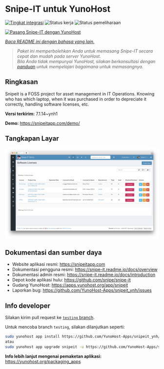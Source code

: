 <!--
N.B.: README ini dibuat secara otomatis oleh <https://github.com/YunoHost/apps/tree/master/tools/readme_generator>
Ini TIDAK boleh diedit dengan tangan.
-->

# Snipe-IT untuk YunoHost

[![Tingkat integrasi](https://dash.yunohost.org/integration/snipeit.svg)](https://ci-apps.yunohost.org/ci/apps/snipeit/) ![Status kerja](https://ci-apps.yunohost.org/ci/badges/snipeit.status.svg) ![Status pemeliharaan](https://ci-apps.yunohost.org/ci/badges/snipeit.maintain.svg)

[![Pasang Snipe-IT dengan YunoHost](https://install-app.yunohost.org/install-with-yunohost.svg)](https://install-app.yunohost.org/?app=snipeit)

*[Baca README ini dengan bahasa yang lain.](./ALL_README.md)*

> *Paket ini memperbolehkan Anda untuk memasang Snipe-IT secara cepat dan mudah pada server YunoHost.*  
> *Bila Anda tidak mempunyai YunoHost, silakan berkonsultasi dengan [panduan](https://yunohost.org/install) untuk mempelajari bagaimana untuk memasangnya.*

## Ringkasan

Snipeit is a FOSS project for asset management in IT Operations. Knowing who has which laptop, when it was purchased in order to depreciate it correctly, handling software licenses, etc.

**Versi terkirim:** 7.1.14~ynh1

**Demo:** <https://snipeitapp.com/demo/>

## Tangkapan Layar

![Tangkapan Layar pada Snipe-IT](./doc/screenshots/screenshot.png)

## Dokumentasi dan sumber daya

- Website aplikasi resmi: <https://snipeitapp.com>
- Dokumentasi pengguna resmi: <https://snipe-it.readme.io/docs/overview>
- Dokumentasi admin resmi: <https://snipe-it.readme.io/docs/introduction>
- Depot kode aplikasi hulu: <https://github.com/snipe/snipe-it>
- Gudang YunoHost: <https://apps.yunohost.org/app/snipeit>
- Laporkan bug: <https://github.com/YunoHost-Apps/snipeit_ynh/issues>

## Info developer

Silakan kirim pull request ke [`testing` branch](https://github.com/YunoHost-Apps/snipeit_ynh/tree/testing).

Untuk mencoba branch `testing`, silakan dilanjutkan seperti:

```bash
sudo yunohost app install https://github.com/YunoHost-Apps/snipeit_ynh/tree/testing --debug
atau
sudo yunohost app upgrade snipeit -u https://github.com/YunoHost-Apps/snipeit_ynh/tree/testing --debug
```

**Info lebih lanjut mengenai pemaketan aplikasi:** <https://yunohost.org/packaging_apps>
